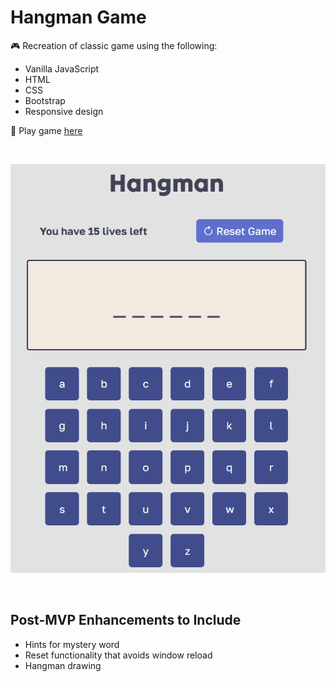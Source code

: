 # Hangman Game

:video_game: Recreation of classic game using the following:

* Vanilla JavaScript
* HTML
* CSS
* Bootstrap
* Responsive design

:link: Play game [here](https://www.google.com/)

<br>

![gameplay gif](gifs/gameplay.gif)

<br>

## Post-MVP Enhancements to Include

* Hints for mystery word
* Reset functionality that avoids window reload
* Hangman drawing